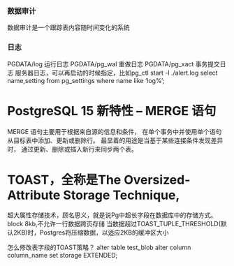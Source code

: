 
### 数据审计
数据审计是一个跟踪表内容随时间变化的系统

### 日志
PGDATA/log 运行日志
PGDATA/pg_wal 重做日志
PGDATA/pg_xact 事务提交日志
服务器日志，可以再启动的时候指定，比如pg_ctl start -l ./alert.log
select name,setting from pg_settings where name like ‘log%’;


# PostgreSQL 15 新特性 – MERGE 语句
MERGE 语句主要用于根据来自源的信息和条件，
在单个事务中并使用单个语句从目标表中添加、更新或删除行。
最显着的用途是当基于某些连接条件发现差异时，
通过更新、删除或插入新行来同步两个表。

# TOAST，全称是The Oversized-Attribute Storage Technique, 
超大属性存储技术，顾名思义，就是说Pg中超长字段在数据库中的存储方式。
block 8kb,不允许一行数据跨页存储
当数据超过TOAST_TUPLE_THRESHOLD(默认2KB)时，Postgres将压缩数据，以适应2KB的缓冲区大小

怎么修改表字段的TOAST策略？
alter table test_blob alter column column_name set storage EXTENDED;














